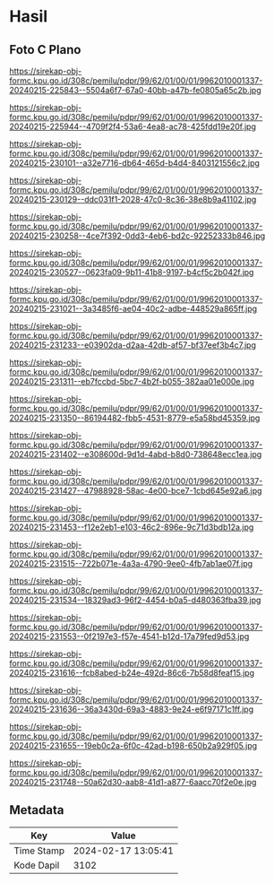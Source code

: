 # Hasil

## Foto C Plano

https://sirekap-obj-formc.kpu.go.id/308c/pemilu/pdpr/99/62/01/00/01/9962010001337-20240215-225843--5504a6f7-67a0-40bb-a47b-fe0805a65c2b.jpg

https://sirekap-obj-formc.kpu.go.id/308c/pemilu/pdpr/99/62/01/00/01/9962010001337-20240215-225944--4709f2f4-53a6-4ea8-ac78-425fdd19e20f.jpg

https://sirekap-obj-formc.kpu.go.id/308c/pemilu/pdpr/99/62/01/00/01/9962010001337-20240215-230101--a32e7716-db64-465d-b4d4-8403121556c2.jpg

https://sirekap-obj-formc.kpu.go.id/308c/pemilu/pdpr/99/62/01/00/01/9962010001337-20240215-230129--ddc031f1-2028-47c0-8c36-38e8b9a41102.jpg

https://sirekap-obj-formc.kpu.go.id/308c/pemilu/pdpr/99/62/01/00/01/9962010001337-20240215-230258--4ce7f392-0dd3-4eb6-bd2c-92252333b846.jpg

https://sirekap-obj-formc.kpu.go.id/308c/pemilu/pdpr/99/62/01/00/01/9962010001337-20240215-230527--0623fa09-9b11-41b8-9197-b4cf5c2b042f.jpg

https://sirekap-obj-formc.kpu.go.id/308c/pemilu/pdpr/99/62/01/00/01/9962010001337-20240215-231021--3a3485f6-ae04-40c2-adbe-448529a865ff.jpg

https://sirekap-obj-formc.kpu.go.id/308c/pemilu/pdpr/99/62/01/00/01/9962010001337-20240215-231233--e03902da-d2aa-42db-af57-bf37eef3b4c7.jpg

https://sirekap-obj-formc.kpu.go.id/308c/pemilu/pdpr/99/62/01/00/01/9962010001337-20240215-231311--eb7fccbd-5bc7-4b2f-b055-382aa01e000e.jpg

https://sirekap-obj-formc.kpu.go.id/308c/pemilu/pdpr/99/62/01/00/01/9962010001337-20240215-231350--86194482-fbb5-4531-8779-e5a58bd45359.jpg

https://sirekap-obj-formc.kpu.go.id/308c/pemilu/pdpr/99/62/01/00/01/9962010001337-20240215-231402--e308600d-9d1d-4abd-b8d0-738648ecc1ea.jpg

https://sirekap-obj-formc.kpu.go.id/308c/pemilu/pdpr/99/62/01/00/01/9962010001337-20240215-231427--47988928-58ac-4e00-bce7-1cbd645e92a6.jpg

https://sirekap-obj-formc.kpu.go.id/308c/pemilu/pdpr/99/62/01/00/01/9962010001337-20240215-231453--f12e2eb1-e103-46c2-896e-9c71d3bdb12a.jpg

https://sirekap-obj-formc.kpu.go.id/308c/pemilu/pdpr/99/62/01/00/01/9962010001337-20240215-231515--722b071e-4a3a-4790-9ee0-4fb7ab1ae07f.jpg

https://sirekap-obj-formc.kpu.go.id/308c/pemilu/pdpr/99/62/01/00/01/9962010001337-20240215-231534--18329ad3-96f2-4454-b0a5-d480363fba39.jpg

https://sirekap-obj-formc.kpu.go.id/308c/pemilu/pdpr/99/62/01/00/01/9962010001337-20240215-231553--0f2197e3-f57e-4541-b12d-17a79fed9d53.jpg

https://sirekap-obj-formc.kpu.go.id/308c/pemilu/pdpr/99/62/01/00/01/9962010001337-20240215-231616--fcb8abed-b24e-492d-86c6-7b58d8feaf15.jpg

https://sirekap-obj-formc.kpu.go.id/308c/pemilu/pdpr/99/62/01/00/01/9962010001337-20240215-231636--36a3430d-69a3-4883-9e24-e6f97171c1ff.jpg

https://sirekap-obj-formc.kpu.go.id/308c/pemilu/pdpr/99/62/01/00/01/9962010001337-20240215-231655--19eb0c2a-6f0c-42ad-b198-650b2a929f05.jpg

https://sirekap-obj-formc.kpu.go.id/308c/pemilu/pdpr/99/62/01/00/01/9962010001337-20240215-231748--50a62d30-aab8-41d1-a877-6aacc70f2e0e.jpg


## Metadata

| Key        | Value               |
| ---------- | ------------------- |
| Time Stamp | 2024-02-17 13:05:41 |
| Kode Dapil | 3102                |



